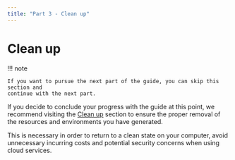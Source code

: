 ```yaml
---
title: "Part 3 - Clean up"
---
```


# Clean up

!!! note

    If you want to pursue the next part of the guide, you can skip this section and
    continue with the next part.

If you decide to conclude your progress with the guide at this point, we
recommend visiting the [Clean up](../clean-up.md) section to ensure the proper
removal of the resources and environments you have generated.

This is necessary in order to return to a clean state on your computer, avoid
unnecessary incurring costs and potential security concerns when using cloud
services.
